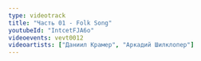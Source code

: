 ```yaml
---
type: videotrack
title: "Часть 01 - Folk Song"
youtubeId: "IntcetFJA6o"
videoevents: vevt0012
videoartists: ["Даниил Крамер", "Аркадий Шилклопер"]
---
```


